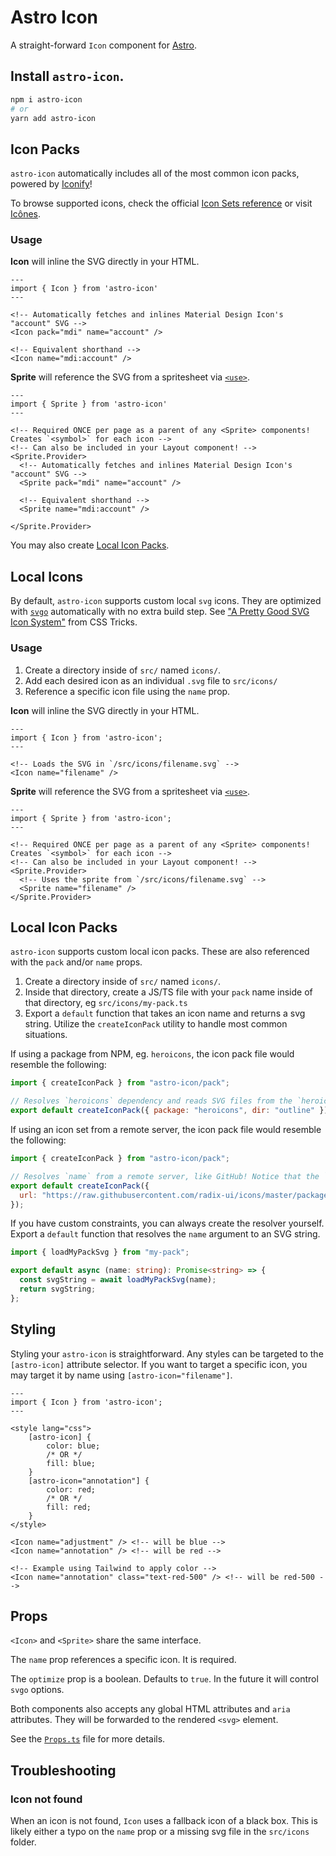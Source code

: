 # Astro Icon

A straight-forward `Icon` component for [Astro](https://astro.build).

## Install `astro-icon`.

```bash
npm i astro-icon
# or
yarn add astro-icon
```

## Icon Packs

`astro-icon` automatically includes all of the most common icon packs, powered by [Iconify](https://iconify.design/)!

To browse supported icons, check the official [Icon Sets reference](https://icon-sets.iconify.design/) or visit [Icônes](https://icones.js.org/).

### Usage

**Icon** will inline the SVG directly in your HTML.

```astro
---
import { Icon } from 'astro-icon'
---

<!-- Automatically fetches and inlines Material Design Icon's "account" SVG -->
<Icon pack="mdi" name="account" />

<!-- Equivalent shorthand -->
<Icon name="mdi:account" />
```

**Sprite** will reference the SVG from a spritesheet via [`<use>`](https://developer.mozilla.org/en-US/docs/Web/SVG/Element/use).

```astro
---
import { Sprite } from 'astro-icon'
---

<!-- Required ONCE per page as a parent of any <Sprite> components! Creates `<symbol>` for each icon -->
<!-- Can also be included in your Layout component! -->
<Sprite.Provider>
  <!-- Automatically fetches and inlines Material Design Icon's "account" SVG -->
  <Sprite pack="mdi" name="account" />

  <!-- Equivalent shorthand -->
  <Sprite name="mdi:account" />

</Sprite.Provider>
```

You may also create [Local Icon Packs](#local-icon-packs).

## Local Icons

By default, `astro-icon` supports custom local `svg` icons. They are optimized with [`svgo`](https://github.com/svg/svgo) automatically with no extra build step. See ["A Pretty Good SVG Icon System"](https://css-tricks.com/pretty-good-svg-icon-system/#just-include-the-icons-inline) from CSS Tricks.

### Usage

1. Create a directory inside of `src/` named `icons/`.
2. Add each desired icon as an individual `.svg` file to `src/icons/`
3. Reference a specific icon file using the `name` prop.

**Icon** will inline the SVG directly in your HTML.

```astro
---
import { Icon } from 'astro-icon';
---

<!-- Loads the SVG in `/src/icons/filename.svg` -->
<Icon name="filename" />
```

**Sprite** will reference the SVG from a spritesheet via [`<use>`](https://developer.mozilla.org/en-US/docs/Web/SVG/Element/use).

```astro
---
import { Sprite } from 'astro-icon';
---

<!-- Required ONCE per page as a parent of any <Sprite> components! Creates `<symbol>` for each icon -->
<!-- Can also be included in your Layout component! -->
<Sprite.Provider>
  <!-- Uses the sprite from `/src/icons/filename.svg` -->
  <Sprite name="filename" />
</Sprite.Provider>
```

## Local Icon Packs

`astro-icon` supports custom local icon packs. These are also referenced with the `pack` and/or `name` props.

1. Create a directory inside of `src/` named `icons/`.
2. Inside that directory, create a JS/TS file with your `pack` name inside of that directory, eg `src/icons/my-pack.ts`
3. Export a `default` function that takes an icon name and returns a svg string. Utilize the `createIconPack` utility to handle most common situations.

If using a package from NPM, eg. `heroicons`, the icon pack file would resemble the following:

```js
import { createIconPack } from "astro-icon/pack";

// Resolves `heroicons` dependency and reads SVG files from the `heroicons/outline` directory
export default createIconPack({ package: "heroicons", dir: "outline" });
```

If using an icon set from a remote server, the icon pack file would resemble the following:

```js
import { createIconPack } from "astro-icon/pack";

// Resolves `name` from a remote server, like GitHub! Notice that the `dir` option is not required
export default createIconPack({
  url: "https://raw.githubusercontent.com/radix-ui/icons/master/packages/radix-icons/icons/",
});
```

If you have custom constraints, you can always create the resolver yourself. Export a `default` function that resolves the `name` argument to an SVG string.

```ts
import { loadMyPackSvg } from "my-pack";

export default async (name: string): Promise<string> => {
  const svgString = await loadMyPackSvg(name);
  return svgString;
};
```

## Styling

Styling your `astro-icon` is straightforward. Any styles can be targeted to the `[astro-icon]` attribute selector. If you want to target a specific icon, you may target it by name using `[astro-icon="filename"]`.

```astro
---
import { Icon } from 'astro-icon';
---

<style lang="css">
    [astro-icon] {
        color: blue;
        /* OR */
        fill: blue;
    }
    [astro-icon="annotation"] {
        color: red;
        /* OR */
        fill: red;
    }
</style>

<Icon name="adjustment" /> <!-- will be blue -->
<Icon name="annotation" /> <!-- will be red -->

<!-- Example using Tailwind to apply color -->
<Icon name="annotation" class="text-red-500" /> <!-- will be red-500 -->
```

## Props

`<Icon>` and `<Sprite>` share the same interface.

The `name` prop references a specific icon. It is required.

The `optimize` prop is a boolean. Defaults to `true`. In the future it will control `svgo` options.

Both components also accepts any global HTML attributes and `aria` attributes. They will be forwarded to the rendered `<svg>` element.

See the [`Props.ts`](./packages/core/lib/Props.ts) file for more details.

## Troubleshooting

### Icon not found

When an icon is not found, `Icon` uses a fallback icon of a black box. This is likely either a typo on the `name` prop or a missing svg file in the `src/icons` folder.
